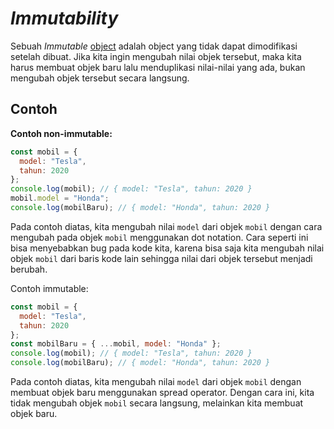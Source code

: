 # _Immutability_

Sebuah _Immutable_ [object](../../Basic/011_object/) adalah object yang tidak dapat dimodifikasi setelah dibuat. Jika kita ingin mengubah nilai objek tersebut, maka kita harus membuat objek baru lalu menduplikasi nilai-nilai yang ada, bukan mengubah objek tersebut secara langsung.

## Contoh

**Contoh non-immutable:**

```js
const mobil = {
  model: "Tesla",
  tahun: 2020
};
console.log(mobil); // { model: "Tesla", tahun: 2020 }
mobil.model = "Honda";
console.log(mobilBaru); // { model: "Honda", tahun: 2020 }
```

Pada contoh diatas, kita mengubah nilai `model` dari objek `mobil` dengan cara mengubah pada objek `mobil` menggunakan dot notation. Cara seperti ini bisa menyebabkan bug pada kode kita, karena bisa saja kita mengubah nilai objek `mobil` dari baris kode lain sehingga nilai dari objek tersebut menjadi berubah.

Contoh immutable:

```js
const mobil = {
  model: "Tesla",
  tahun: 2020
};
const mobilBaru = { ...mobil, model: "Honda" };
console.log(mobil); // { model: "Tesla", tahun: 2020 }
console.log(mobilBaru); // { model: "Honda", tahun: 2020 }
```

Pada contoh diatas, kita mengubah nilai `model` dari objek `mobil` dengan membuat objek baru menggunakan spread operator. Dengan cara ini, kita tidak mengubah objek `mobil` secara langsung, melainkan kita membuat objek baru.
